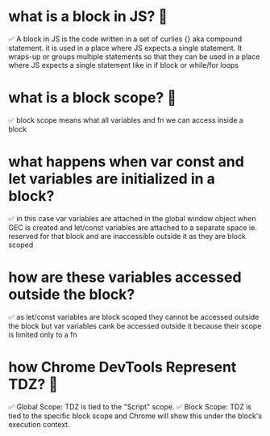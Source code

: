 # what is a block in JS? 🤔
✅ A block in JS is the code written in a set of curlies {} aka compound statement. it is used in a place where JS expects a single statement. It wraps-up or groups multiple statements
so that they can be used in a place where JS expects a single statement like in if block or while/for loops

# what is a block scope? 🤨
✅ block scope means what all variables and fn we can access inside a block

# what happens when var const and let variables are initialized in a block?
✅ in this case var variables are attached in the global window object when GEC is created and let/const variables are attached to a separate space ie. reserved for that block and are
inaccessible outside it as they are block scoped

# how are these variables accessed outside the block?
✅ as let/const variables are block scoped they cannot be accessed outside the block but var variables cank be accessed outside it because their scope is limited only to a fn

# how Chrome DevTools Represent TDZ? 🧐
✅ Global Scope: TDZ is tied to the "Script" scope.
✅ Block Scope: TDZ is tied to the specific block scope and Chrome will show this under the block's execution context.

